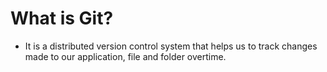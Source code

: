 # What is Git?

- It is a distributed version control system that helps us to track changes made to our application, file and folder overtime.